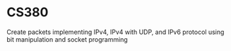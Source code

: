 # CS380

Create packets implementing IPv4, IPv4 with UDP, and IPv6 protocol using bit manipulation and socket programming 
